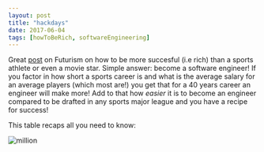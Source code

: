 ```yaml
---
layout: post
title: "hackdays"
date: 2017-06-04
tags: [howToBeRich, softwareEngineering]
---
```


Great [post](https://futurism.com/if-you-want-to-change-the-future-become-a-software-engineer/) on Futurism on how to be more succesful (i.e rich) than a sports athlete or even a movie star. Simple answer: become a software engineer! If you factor in how short a sports career is and what is the average salary for an average players (which most are!) you get that for a 40 years career an engineer will make more! Add to that how *easier* it is to become an engineer compared to be drafted in any sports major league and you have a recipe for success!

This table recaps all you need to know:

![million](https://futurism.com/wp-content/uploads/2017/02/Paysa-Engineering-100616-3-1.jpg)